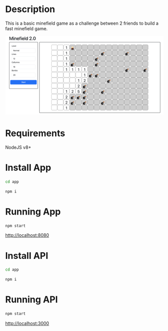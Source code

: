# Description

This is a basic minefield game as a challenge between 2 friends to build a fast minefield game.

![Screen shot](https://github.com/RobsonX4/minefield/blob/master/app/src/assets/img/screen-shot.png)

# Requirements

NodeJS v8+

# Install App
```bash
cd app
```

```bash
npm i
```

# Running App
```bash
npm start
```

[http://localhost:8080](http://localhost:8080)

# Install API
```bash
cd app
```

```bash
npm i
```

# Running API
```bash
npm start
```

[http://localhost:3000](http://localhost:3000)
